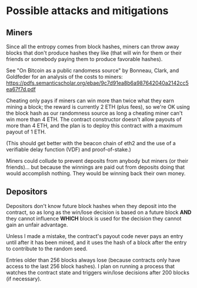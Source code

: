 # Possible attacks and mitigations

## Miners

Since all the entropy comes from block hashes, miners can throw away
blocks that don't produce hashes they like (that will win for them or
their friends or somebody paying them to produce favorable hashes).

See "On Bitcoin as a public randomess source" by Bonneau, Clark, and
Goldfeder for an analysis of the costs to miners:
    https://pdfs.semanticscholar.org/ebae/9c7d91ea8b6a987642040a2142cc5ea67f7d.pdf

Cheating only pays if miners can win more than twice what they earn
mining a block; the reward is currently 2 ETH (plus fees), so we're OK 
using the block hash as our randomness source as long a cheating miner
can't win more than 4 ETH. The contract constructor doesn't allow
payouts of more than 4 ETH, and the plan is to deploy this contract
with a maximum payout of 1 ETH.

(This should get better with the beacon chain of eth2 and the use of a
verifiable delay function (VDF) and proof-of-stake.)

Miners could collude to prevent deposits from anybody but miners (or
their friends)... but because the winnings are paid out from deposits
doing that would accomplish nothing. They would be winning back their
own money.

## Depositors

Depositors don't know future block hashes when they deposit into the
contract, so as long as the win/lose decision is based on a future
block **AND** they cannot influence **WHICH** block is used for the decision
they cannot gain an unfair advantage.

Unless I made a mistake, the contract's payout code never pays an
entry until after it has been mined, and it uses the hash of a block
after the entry to contribute to the random seed.

Entries older than 256 blocks always lose (because contracts only have
access to the last 256 block hashes). I plan on running a process that
watches the contract state and triggers win/lose decisions after 200
blocks (if necessary).
